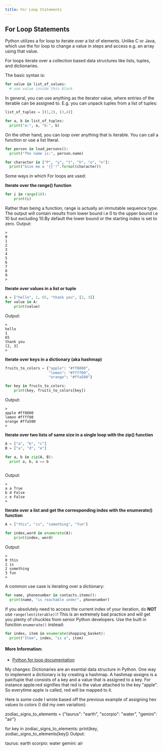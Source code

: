 ```yaml
---
title: For Loop Statements
---
```

## For Loop Statements

Python utilizes a for loop to iterate over a list of elements. Unlike C or Java, which use the for loop to change a value in steps and access e.g. an array using that value.

For loops iterate over a collection based data structures like lists, tuples, and dictionaries.

The basic syntax is:

```python
for value in list_of_values:
  # use value inside this block
```

In general, you can use anything as the iterator value, where entries of the iterable can be assigned to. E.g. you can unpack tuples from a list of tuples:

```python
list_of_tuples = [(1,2), (3,4)]

for a, b in list_of_tuples:
  print("a:", a, "b:", b)
```
On the other hand, you can loop over anything that is iterable. You can call a function or use a list literal.

```python
for person in load_persons():
  print("The name is:", person.name)
```

```python
for character in ["P", "y", "t", "h", "o", "n"]:
  print("Give me a '{}'!".format(character))
```

Some ways in which For loops are used: 

**Iterate over the range() function**

```python
for i in range(10):
    print(i)
```
Rather than being a function, range is actually an immutable sequence type.
The output will contain results from lower bound i.e 0 to the upper bound i.e 10 but excluding 10.By default the lower bound or the starting index is set to zero.
Output:

```
>
0
1
2
3
4
5
6
7
8
9
>
```

**Iterate over values in a list or tuple**

```python
A = ["hello", 1, 65, "thank you", [2, 3]]
for value in A:
    print(value)
```

Output:

```
>
hello
1
65
thank you
[2, 3]
>
```

**Iterate over keys in a dictionary (aka hashmap)**

```python
fruits_to_colors = {"apple": "#ff0000",
                    "lemon": "#ffff00",
                    "orange": "#ffa500"}

for key in fruits_to_colors:
    print(key, fruits_to_colors[key])
```

Output:

```
>
apple #ff0000
lemon #ffff00
orange #ffa500
>
```
**Iterate over two lists of same size in a single loop with the zip() function**

```python 
A = ["a", "b", "c"]
B = ["a", "d", "e"]

for a, b in zip(A, B):
  print a, b, a == b
  
```

Output:
```
>
a a True
b d False
c e False
>
```


**Iterate over a list and get the corresponding index with the enumerate() function**

```python
A = ["this", "is", "something", "fun"]

for index,word in enumerate(A):
    print(index, word)
```

Output:

```
>
0 this
1 is
2 something
3 fun
>
```

A common use case is iterating over a dictionary:

```python
for name, phonenumber in contacts.items():
  print(name, "is reachable under", phonenumber)
```

If you absolutely need to access the current index of your iteration, do **NOT** use `range(len(iterable))`! This is an extremely bad practice and will get you plenty of chuckles from senior Python developers. Use the built in function `enumerate()` instead:

```python
for index, item in enumerate(shopping_basket):
  print("Item", index, "is a", item)
```

#### More Information:

- <a href='https://docs.python.org/3/tutorial/controlflow.html#for-statements' target='_blank' rel='nofollow'>Python for loop documentation</a>

My changes: Dictionaries are an esential data structure in Python. One way to implement a dictionary is by creating a hashmap. A hashmap assigns is a pair/tuple that consists of a key and a value that is assigned to a key. For instance apple:red signifies that red is the value attached to the key "apple". So everytime apple is called, red will be mapped to it.

Here is some code I wrote based off the previous example of assigning hex values to colors (I did my own variation):

zodiac_signs_to_elements = {"taurus": "earth",
                            "scorpio": "water",
                            "gemini": "air"}
                            
for key in zodiac_signs_to_elements:
           print(key, zodiac_signs_to_elements[key]) 
Output:
>
 taurus: earth
 scorpio: water
 gemini: air
>




